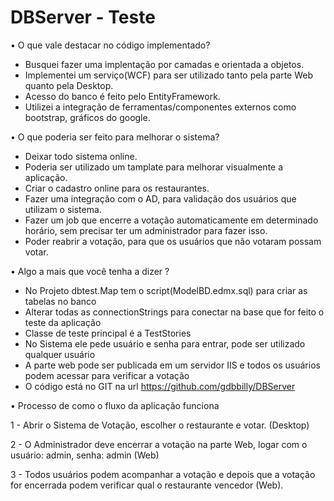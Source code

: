 # DBServer - Teste

•	O que vale destacar no código implementado?
- Busquei fazer uma implentação por camadas e orientada a objetos.
- Implementei um serviço(WCF) para ser utilizado tanto pela parte Web quanto pela Desktop.
- Acesso do banco é feito pelo EntityFramework.
- Utilizei a integração de ferramentas/componentes externos como bootstrap, gráficos do google.


•	O que poderia ser feito para melhorar o sistema?

- Deixar todo sistema online.
- Poderia ser utilizado um tamplate para melhorar visualmente a aplicação.
- Criar o cadastro online para os restaurantes.
- Fazer uma integração com o AD, para validação dos usuários que utilizam o sistema.
- Fazer um job que encerre a votação automaticamente em determinado horário, sem precisar ter um administrador para fazer isso.
- Poder reabrir a votação, para que os usuários que não votaram possam votar.


•	Algo a mais que você tenha a dizer ?

- No Projeto dbtest.Map tem o script(ModelBD.edmx.sql) para criar as tabelas no banco
- Alterar todas as connectionStrings para conectar na base que for feito o teste da aplicação
- Classe de teste principal é a TestStories
- No Sistema ele pede usuário e senha para entrar, pode ser utilizado qualquer usuário
- A parte web pode ser publicada em um servidor IIS e todos os usuários podem acessar para verificar a votação
- O código está no GIT na url https://github.com/gdbbilly/DBServer

•	Processo de como o fluxo da aplicação funciona

1 - Abrir o Sistema de Votação, escolher o restaurante e votar. (Desktop)

2 - O Administrador deve encerrar a votação na parte Web, logar com o usuário: admin, senha: admin (Web)

3 - Todos usuários podem acompanhar a votação e depois que a votação for encerrada podem verificar qual o restaurante vencedor (Web).

